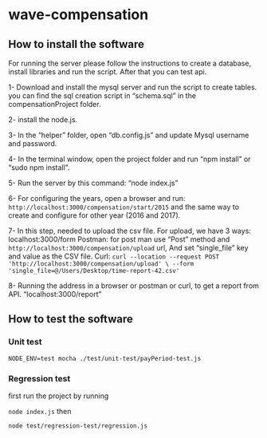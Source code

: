 # wave-compensation

## How to install the software
For running the server please follow the instructions to create a database, install libraries and run the script. After that you can test api.

1- Download and install the mysql server and run the script to create tables. you can find the sql creation script in “schema.sql” in the compensationProject folder. 

2- install the node.js.

3- In the “helper” folder, open “db.config.js” and update Mysql username and password.

4- In the terminal window, open the project folder and run “npm install” or “sudo npm install”.

5- Run the server by this command: “node index.js”

6- For configuring the years, open a browser and run: `http://localhost:3000/compensation/start/2015` and the same way to create and configure for other year (2016 and 2017).

7- In this step, needed to upload the csv file. For upload, we have 3 ways:
localhost:3000/form
Postman: for post man use “Post” method and `http://localhost:3000/compensation/upload` url,
And set “single_file” key and value as the CSV file.
Curl: 
`curl --location --request POST 'http://localhost:3000/compensation/upload' \ --form 'single_file=@/Users/Desktop/time-report-42.csv'`

8- Running the address in a browser or postman or curl, to get a report from API.
	“localhost:3000/report”

## How to test the software
### Unit test

```
NODE_ENV=test mocha ./test/unit-test/payPeriod-test.js
```

### Regression test
first run the project by running

`node index.js`
then

```
node test/regression-test/regression.js
```
